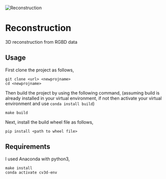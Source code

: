 ![Reconstruction](https://github.com/hm-group/reconstruction/actions/workflows/main.yaml/badge.svg)

# Reconstruction
3D reconstruction from RGBD data

## Usage
First clone the project as follows,
```
git clone <url> <newprojname>
cd <newprojname>
```
Then build the project by using the following command, (assuming build is already installed in your virtual environment, if not then activate your virtual environment and use `conda install build`)
```
make build
```
Next, install the build wheel file as follows,
```
pip install <path to wheel file>
```

## Requirements
I used Anaconda with python3,

```
make install
conda activate cv3d-env
```